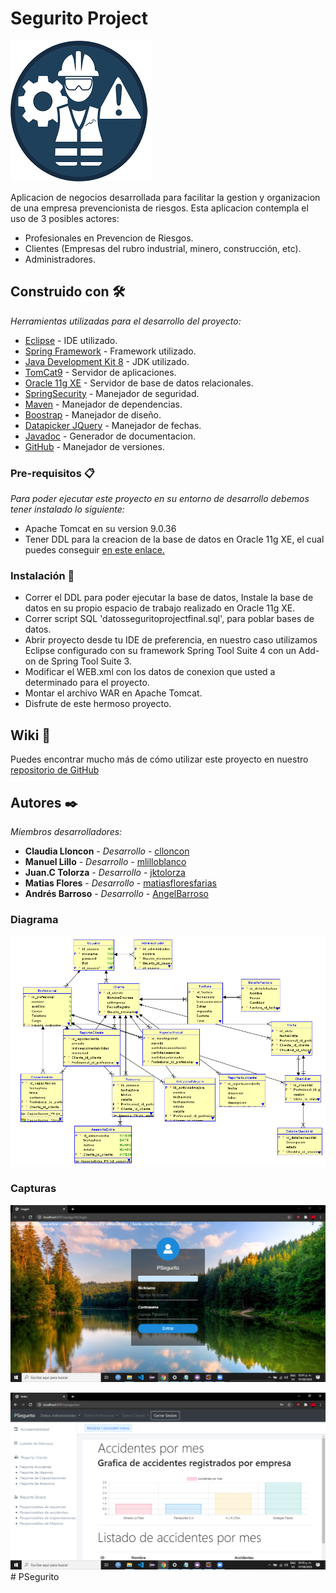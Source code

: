 # Segurito Project

![ ](https://github.com/Jktolorza/SeguritoProjectFinal/blob/master/README/prevencion.png)

Aplicacion de negocios desarrollada para facilitar la gestion y organizacion de una empresa prevencionista de riesgos. Esta aplicacion contempla el uso de 3 posibles actores: 
* Profesionales en Prevencion de Riesgos.
* Clientes (Empresas del rubro industrial, minero, construcción, etc).
* Administradores.
## Construido con 🛠️

_Herramientas utilizadas para el desarrollo del proyecto:_

* [Eclipse](https://www.eclipse.org/downloads/) - IDE utilizado.
* [Spring Framework](https://spring.io/projects/spring-framework#overview) - Framework utilizado.
* [Java Development Kit 8](https://www.oracle.com/cl/java/technologies/javase/javase-jdk8-downloads.html) - JDK utilizado.
* [TomCat9](https://tomcat.apache.org/download-90.cgi) - Servidor de aplicaciones.
* [Oracle 11g XE](https://www.oracle.com/index.html) - Servidor de base de datos relacionales.
* [SpringSecurity](https://spring.io/projects/spring-security) - Manejador de seguridad.
* [Maven](https://maven.apache.org/) - Manejador de dependencias.
* [Boostrap](https://getbootstrap.com/) - Manejador de diseño.
* [Datapicker JQuery](https://jqueryui.com/datepicker/) - Manejador de fechas.
* [Javadoc](https://es.wikipedia.org/wiki/Javadoc#:~:text=Javadoc%20es%20una%20utilidad%20de,los%20IDEs%20los%20generan%20autom%C3%A1ticamente.) - Generador de documentacion.
* [GitHub](https://github.com/Jktolorza/SeguritoProject) - Manejador de versiones.

### Pre-requisitos 📋
_Para poder ejecutar este proyecto en su entorno de desarrollo debemos tener instalado lo siguiente:_
* Apache Tomcat en su version 9.0.36
* Tener DDL para la creacion de la base de datos en Oracle 11g XE, el cual puedes conseguir [en este enlace.](https://github.com/Jktolorza/SeguritoProjectFinal/blob/master/ddlseguritoproject.ddl)

### Instalación 🔧
* Correr el DDL para poder ejecutar la base de datos, Instale la base de datos en su propio espacio de trabajo  realizado en Oracle 11g XE.
* Correr script SQL 'datosseguritoprojectfinal.sql', para poblar bases de datos.
* Abrir proyecto desde tu IDE de preferencia, en nuestro caso utilizamos Eclipse configurado con su framework Spring Tool Suite 4 con un Add-on de Spring Tool Suite 3. 
* Modificar el WEB.xml con los datos de conexion que usted a determinado para el proyecto.
* Montar el archivo WAR en Apache Tomcat.
* Disfrute de este hermoso proyecto.

## Wiki 📖

Puedes encontrar mucho más de cómo utilizar este proyecto en nuestro [repositorio de GitHub](https://github.com/Jktolorza/SeguritoProjectFinal)

## Autores ✒️

_Miembros desarrolladores:_

* **Claudia Lloncon** - *Desarrollo* - [clloncon](https://github.com/clloncon)
* **Manuel Lillo** - *Desarrollo* - [mlilloblanco](https://github.com/mlilloblanco)
* **Juan.C Tolorza** - *Desarrollo* - [jktolorza](https://github.com/Jktolorza)
* **Matias Flores** - *Desarrollo* - [matiasfloresfarias](https://github.com/MatiasFloresFarias)
* **Andrés Barroso** - *Desarrollo* - [AngelBarroso](https://github.com/AngelBarroso)

### Diagrama

![ ](https://github.com/Jktolorza/SeguritoProjectFinal/blob/master/DiagramaRelacional.png)

### Capturas

![ ](https://github.com/Jktolorza/SeguritoProjectFinal/blob/master/README/captura1.png)

![ ](https://github.com/Jktolorza/SeguritoProjectFinal/blob/master/README/captura2.png)# PSegurito
